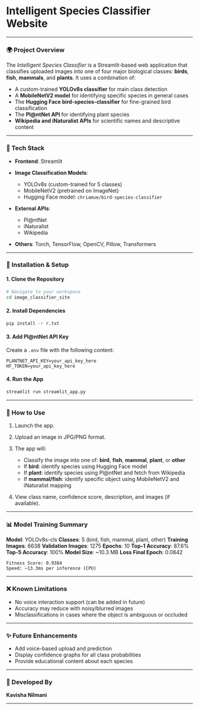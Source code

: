 # **Intelligent Species Classifier Website**

---

### 🌍 Project Overview

The *Intelligent Species Classifier* is a Streamlit-based web application that classifies uploaded images into one of four major biological classes: **birds**, **fish**, **mammals**, and **plants**. It uses a combination of:

* A custom-trained **YOLOv8s classifier** for main class detection
* A **MobileNetV2 model** for identifying specific species in general cases
* The **Hugging Face bird-species-classifier** for fine-grained bird classification
* The **Pl\@ntNet API** for identifying plant species
* **Wikipedia and iNaturalist APIs** for scientific names and descriptive content

---

### 🧪 Tech Stack

* **Frontend**: Streamlit
* **Image Classification Models**:

  * YOLOv8s (custom-trained for 5 classes)
  * MobileNetV2 (pretrained on ImageNet)
  * Hugging Face model: `chriamue/bird-species-classifier`
* **External APIs**:

  * Pl\@ntNet
  * iNaturalist
  * Wikipedia
* **Others**: Torch, TensorFlow, OpenCV, Pillow, Transformers

---

### 🚀 Installation & Setup

#### 1. Clone the Repository

```bash
# Navigate to your workspace
cd image_classifier_site
```

#### 2. Install Dependencies

```bash
pip install -r r.txt
```

#### 3. Add Pl\@ntNet API Key

Create a `.env` file with the following content:

```
PLANTNET_API_KEY=your_api_key_here
HF_TOKEN=your_api_key_here
```

#### 4. Run the App

```bash
streamlit run streamlit_app.py
```

---

### 🔧 How to Use

1. Launch the app.
2. Upload an image in JPG/PNG format.
3. The app will:

   * Classify the image into one of: **bird**, **fish**, **mammal**, **plant**, or **other**
   * If **bird**: identify species using Hugging Face model
   * If **plant**: identify species using Pl\@ntNet and fetch from Wikipedia
   * If **mammal/fish**: identify specific object using MobileNetV2 and iNaturalist mapping
4. View class name, confidence score, description, and images (if available).

---

### 📊 Model Training Summary

**Model**: YOLOv8s-cls
**Classes**: 5 (bird, fish, mammal, plant, other)
**Training Images**: 6638
**Validation Images**: 1275
**Epochs**: 10
**Top-1 Accuracy**: 87.6%
**Top-5 Accuracy**: 100%
**Model Size**: \~10.3 MB
**Loss Final Epoch**: 0.0842

```
Fitness Score: 0.9384
Speed: ~13.3ms per inference (CPU)
```

---

### ❌ Known Limitations

* No voice interaction support (can be added in future)
* Accuracy may reduce with noisy/blurred images
* Misclassifications in cases where the object is ambiguous or occluded

---

### ✨ Future Enhancements

* Add voice-based upload and prediction
* Display confidence graphs for all class probabilities
* Provide educational content about each species

---

### 👤 Developed By

**Kavisha Nilmani**

---

